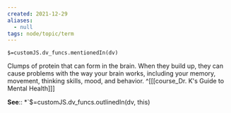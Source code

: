 ```yaml
---
created: 2021-12-29 
aliases:
  - null
tags: node/topic/term
---
```

`$=customJS.dv_funcs.mentionedIn(dv)`

Clumps of protein that can form in the brain. When they build up, they can cause problems with the way your brain works, including your memory, movement, thinking skills, mood, and behavior.
 ^[[[course_Dr. K's Guide to Mental Health]]]

**See**::
*`$=customJS.dv_funcs.outlinedIn(dv, this)
